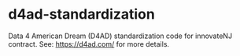 # d4ad-standardization
Data 4 American Dream (D4AD) standardization code for innovateNJ contract. See: https://d4ad.com/ for more details.
